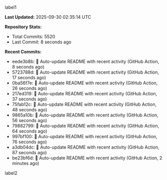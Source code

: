 
label1 
<!-- ACTIVITY_START -->
**Last Updated:** 2025-09-30 02:35:14 UTC

**Repository Stats:**
- Total Commits: 5520
- Last Commit: 8 seconds ago

**Recent Commits:**
- eede3b8b: 🤖 Auto-update README with recent activity (GitHub Action, 8 seconds ago)
- 5723788d: 🤖 Auto-update README with recent activity (GitHub Action, 17 seconds ago)
- 0ba56f7e: 🤖 Auto-update README with recent activity (GitHub Action, 26 seconds ago)
- 217ed319: 🤖 Auto-update README with recent activity (GitHub Action, 37 seconds ago)
- 75fab12c: 🤖 Auto-update README with recent activity (GitHub Action, 48 seconds ago)
- 9865a10b: 🤖 Auto-update README with recent activity (GitHub Action, 56 seconds ago)
- 79882799: 🤖 Auto-update README with recent activity (GitHub Action, 64 seconds ago)
- 997bf100: 🤖 Auto-update README with recent activity (GitHub Action, 76 seconds ago)
- a3db04dc: 🤖 Auto-update README with recent activity (GitHub Action, 87 seconds ago)
- be23bf6d: 🤖 Auto-update README with recent activity (GitHub Action, 2 minutes ago)
<!-- ACTIVITY_END -->

label2
